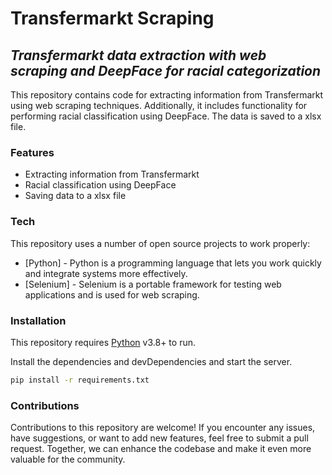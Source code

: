 # Transfermarkt Scraping
## _Transfermarkt data extraction with web scraping and DeepFace for racial categorization_

This repository contains code for extracting information from Transfermarkt using web scraping techniques. Additionally, it includes functionality for performing racial classification using DeepFace. The data is saved to a xlsx file. 
### Features

- Extracting information from Transfermarkt
- Racial classification using DeepFace
- Saving data to a xlsx file

### Tech

This repository uses a number of open source projects to work properly:

- [Python] - Python is a programming language that lets you work quickly and integrate systems more effectively.
- [Selenium] - Selenium is a portable framework for testing web applications and is used for web scraping.

### Installation

This repository requires [Python](https://www.python.org/) v3.8+ to run.

Install the dependencies and devDependencies and start the server.

```sh
pip install -r requirements.txt
```

### Contributions

Contributions to this repository are welcome! If you encounter any issues, have suggestions, or want to add new features, feel free to submit a pull request. Together, we can enhance the codebase and make it even more valuable for the community.
